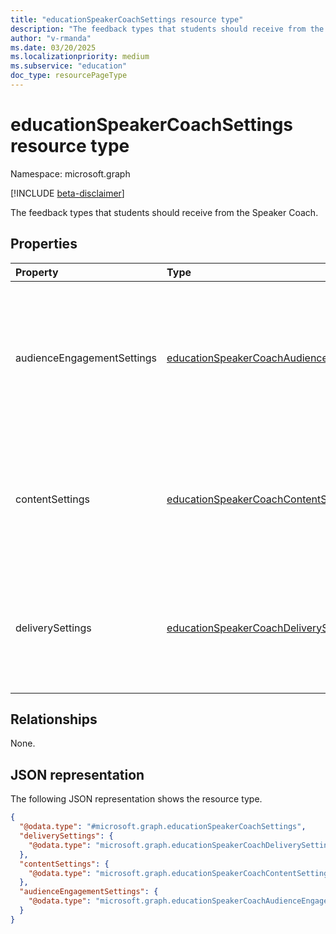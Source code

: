 ```yaml
---
title: "educationSpeakerCoachSettings resource type"
description: "The feedback types that students should receive from the Speaker Coach."
author: "v-rmanda"
ms.date: 03/20/2025
ms.localizationpriority: medium
ms.subservice: "education"
doc_type: resourcePageType
---
```


# educationSpeakerCoachSettings resource type

Namespace: microsoft.graph

[!INCLUDE [beta-disclaimer](../../includes/beta-disclaimer.md)]

The feedback types that students should receive from the Speaker Coach.


## Properties
|Property|Type|Description|
|:---|:---|:---|
|audienceEngagementSettings|[educationSpeakerCoachAudienceEngagementSettings](../resources/educationspeakercoachaudienceengagementsettings.md)|The audience engagement related feedback types that students should receive from the Speaker Coach.|
|contentSettings|[educationSpeakerCoachContentSettings](../resources/educationspeakercoachcontentsettings.md)|The content related feedback types that students should receive from the Speaker Coach.|
|deliverySettings|[educationSpeakerCoachDeliverySettings](../resources/educationspeakercoachdeliverysettings.md)|The delivery related feedback types that students should receive from the Speaker Coach.|

## Relationships
None.

## JSON representation
The following JSON representation shows the resource type.
<!-- {
  "blockType": "resource",
  "@odata.type": "microsoft.graph.educationSpeakerCoachSettings"
}
-->
``` json
{
  "@odata.type": "#microsoft.graph.educationSpeakerCoachSettings",
  "deliverySettings": {
    "@odata.type": "microsoft.graph.educationSpeakerCoachDeliverySettings"
  },
  "contentSettings": {
    "@odata.type": "microsoft.graph.educationSpeakerCoachContentSettings"
  },
  "audienceEngagementSettings": {
    "@odata.type": "microsoft.graph.educationSpeakerCoachAudienceEngagementSettings"
  }
}
```

